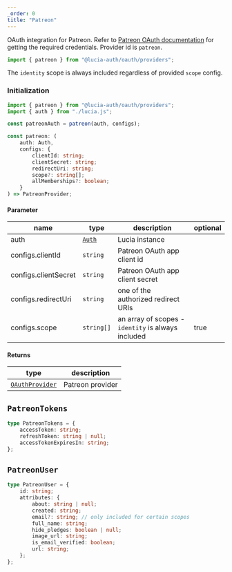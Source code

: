 ```yaml
---
_order: 0
title: "Patreon"
---
```


OAuth integration for Patreon. Refer to [Patreon OAuth documentation](https://docs.patreon.com/#clients-and-api-keys) for getting the required credentials. Provider id is `patreon`.

```ts
import { patreon } from "@lucia-auth/oauth/providers";
```

The `identity` scope is always included regardless of provided `scope` config.

### Initialization

```ts
import { patreon } from "@lucia-auth/oauth/providers";
import { auth } from "./lucia.js";

const patreonAuth = patreon(auth, configs);
```

```ts
const patreon: (
	auth: Auth,
	configs: {
		clientId: string;
		clientSecret: string;
		redirectUri: string;
		scope?: string[];
		allMemberships?: boolean;
	}
) => PatreonProvider;
```

#### Parameter

| name                 | type                                        | description                                        | optional |
| -------------------- | ------------------------------------------- | -------------------------------------------------- | -------- |
| auth                 | [`Auth`](/reference/types/lucia-types#auth) | Lucia instance                                     |          |
| configs.clientId     | `string`                                    | Patreon OAuth app client id                        |          |
| configs.clientSecret | `string`                                    | Patreon OAuth app client secret                    |          |
| configs.redirectUri  | `string`                                    | one of the authorized redirect URIs                |          |
| configs.scope        | `string[]`                                  | an array of scopes - `identity` is always included | true     |

#### Returns

| type                | description      |
| ------------------- | ---------------- |
| [`OAuthProvider`](/oauth/reference/provider-api#oauthprovider) | Patreon provider |

## `PatreonTokens`

```ts
type PatreonTokens = {
	accessToken: string;
	refreshToken: string | null;
	accessTokenExpiresIn: string;
};
```

## `PatreonUser`

```ts
type PatreonUser = {
	id: string;
	attributes: {
		about: string | null;
		created: string;
		email?: string; // only included for certain scopes
		full_name: string;
		hide_pledges: boolean | null;
		image_url: string;
		is_email_verified: boolean;
		url: string;
	};
};
```
